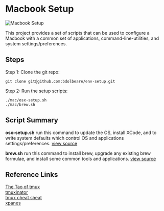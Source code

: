 # Macbook Setup

![Macbook Setup](http://macdown.uranusjr.com/static/images/logo-160.png)

This project provides a set of scripts that can be used to configure a Macbook with a common set of applications, command-line-utilities, and system settings/preferences.



## Steps

Step 1: Clone the git repo:

```
git clone git@github.com:bdolbeare/env-setup.git
```


Step 2:  Run the setup scripts:

```
./mac/osx-setup.sh
./mac/brew.sh
```

## Script Summary

**osx-setup.sh** run this command to update the OS, install XCode, and to write system defaults which control OS and applications settings/preferences. [view source](https://github.com/bdolbeare/env-setup/tree/master/mac/osx-setup.sh)

**brew.sh** run this command to install brew, upgrade any existing brew formulae, and install some common tools and applications. [view source](https://github.com/bdolbeare/env-setup/tree/master/mac/brew.sh)

## Reference Links

[The Tao of tmux](https://leanpub.com/the-tao-of-tmux/read#config)</br>
[tmuxinator](https://github.com/tmuxinator/tmuxinator)</br>
[tmux cheat sheat](https://gist.github.com/MohamedAlaa/2961058)</br>
[xpanes](https://github.com/greymd/tmux-xpanes)</br>
